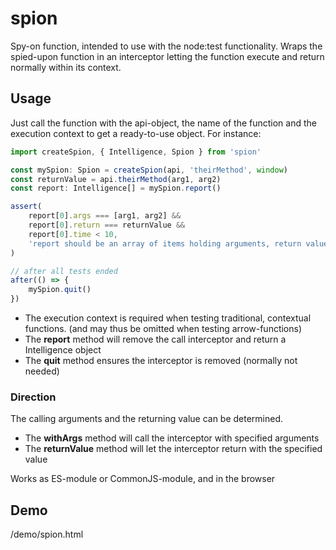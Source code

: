 # spion
Spy-on function, intended to use with the node:test functionality.
Wraps the spied-upon function in an interceptor
letting the function execute and return normally within its context.

## Usage
Just call the function with the
api-object, the name of the function and the execution context
to get a ready-to-use object. For instance:
```javascript
import createSpion, { Intelligence, Spion } from 'spion'

const mySpion: Spion = createSpion(api, 'theirMethod', window)
const returnValue = api.theirMethod(arg1, arg2)
const report: Intelligence[] = mySpion.report()

assert(
    report[0].args === [arg1, arg2] &&
    report[0].return === returnValue &&
    report[0].time < 10,
    'report should be an array of items holding arguments, return values and time after createSpion'
)

// after all tests ended
after(() => {
    mySpion.quit()
})
```
* The execution context is required when testing traditional, contextual functions.
(and may thus be omitted when testing arrow-functions)
* The __report__ method will remove the call interceptor and return a Intelligence object
* The __quit__ method ensures the interceptor is removed (normally not needed)

### Direction
The calling arguments and the returning value can be determined.
* The __withArgs__ method will call the interceptor with specified arguments
* The __returnValue__ method will let the interceptor return with the specified value

Works as ES-module or CommonJS-module, and in the browser

## Demo
/demo/spion.html
